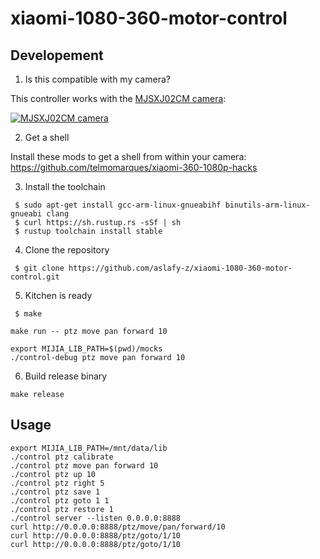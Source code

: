 # xiaomi-1080-360-motor-control

## Developement

1. Is this compatible with my camera?

This controller works with the [MJSXJ02CM camera](https://www.mi.com/global/camera-360):

[![MJSXJ02CM camera](https://i.imgur.com/3fOE6ZR.png)](https://www.mi.com/global/camera-360)

2. Get a shell

Install these mods to get a shell from within your camera:  
https://github.com/telmomarques/xiaomi-360-1080p-hacks

3. Install the toolchain

```shell
 $ sudo apt-get install gcc-arm-linux-gnueabihf binutils-arm-linux-gnueabi clang
 $ curl https://sh.rustup.rs -sSf | sh
 $ rustup toolchain install stable
```

4. Clone the repository
```
 $ git clone https://github.com/aslafy-z/xiaomi-1080-360-motor-control.git
```

5. Kitchen is ready

```shell
 $ make
```

```shell
make run -- ptz move pan forward 10
```

```shell
export MIJIA_LIB_PATH=$(pwd)/mocks
./control-debug ptz move pan forward 10
```

6. Build release binary

```shell
make release
```

## Usage

```shell
export MIJIA_LIB_PATH=/mnt/data/lib
./control ptz calibrate
./control ptz move pan forward 10
./control ptz up 10
./control ptz right 5
./control ptz save 1
./control ptz goto 1 1
./control ptz restore 1
./control server --listen 0.0.0.0:8888
curl http://0.0.0.0:8888/ptz/move/pan/forward/10
curl http://0.0.0.0:8888/ptz/goto/1/10
curl http://0.0.0.0:8888/ptz/goto/1/10
```

